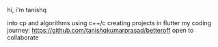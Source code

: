 hi, i'm tanishq

into cp and algorithms using c++/c
creating projects in flutter
my coding journey: https://github.com/tanishqkumarprasad/betteroff
open to collaborate
